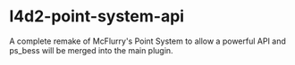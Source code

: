 # l4d2-point-system-api
A complete remake of McFlurry's Point System to allow a powerful API and ps_bess will be merged into the main plugin.
